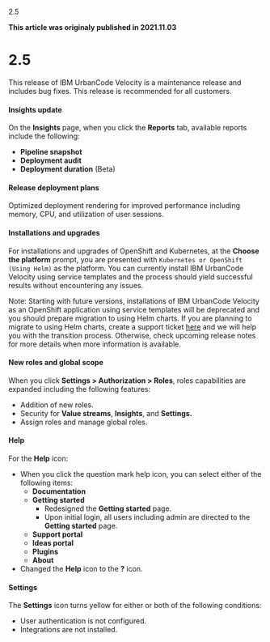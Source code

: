 





2.5

**This article was originaly published in 2021.11.03**


2.5
===




This release of IBM UrbanCode Velocity is a maintenance release and includes bug fixes. This release is recommended for all customers.
#### Insights update


On the **Insights** page, when you click the **Reports** tab, available reports include the following:
* **Pipeline snapshot**
* **Deployment audit**
* **Deployment duration** (Beta)


#### Release deployment plans


Optimized deployment rendering for improved performance including memory, CPU, and utilization of user sessions.
#### Installations and upgrades


For installations and upgrades of OpenShift and Kubernetes, at the **Choose the platform** prompt, you are presented with `Kubernetes or OpenShift (Using Helm)` as the platform. You can currently install IBM UrbanCode Velocity using service templates and the process should yield successful results without encountering any issues.

Note: Starting with future versions, installations of IBM UrbanCode Velocity as an OpenShift application using service templates will be deprecated and you should prepare migration to using Helm charts. If you are planning to migrate to using Helm charts, create a support ticket [here](https://www.ibm.com/mysupport/s/?language=en_US) and we will help you with the transition process. Otherwise, check upcoming release notes for more details when more information is available.
#### New roles and global scope


When you click **Settings > Authorization > Roles**, roles capabilities are expanded including the following features:
* Addition of new roles.
* Security for **Value streams**, **Insights**, and **Settings.**
* Assign roles and manage global roles.


#### Help


For the **Help** icon:
* When you click the question mark help icon, you can select either of the following items:
	+ **Documentation**
	+ **Getting started**
		- Redesigned the **Getting started** page.
		- Upon initial login, all users including admin are directed to the **Getting started** page.
	+ **Support portal**
	+ **Ideas portal**
	+ **Plugins**
	+ **About**
* Changed the **Help** icon to the **?** icon.


#### Settings


The **Settings** icon turns yellow for either or both of the following conditions:
* User authentication is not configured.
* Integrations are not installed.


 




